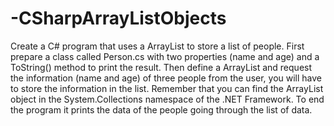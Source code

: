 # -CSharpArrayListObjects

Create a C# program that uses a ArrayList to store a list of people. First prepare a class called Person.cs with two properties (name and age) and a ToString() method to print the result.
 Then define a ArrayList and request the information (name and age) of three people from the user, you will have to store the information in the list. Remember that you can find the ArrayList object in the System.Collections namespace of the .NET Framework.
 To end the program it prints the data of the people going through the list of data.
